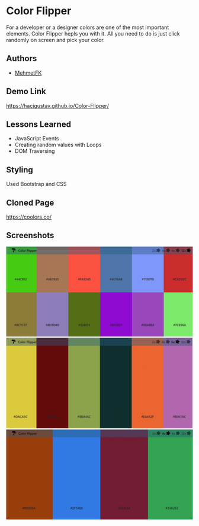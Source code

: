 # Color Flipper

For a developer or a designer colors are one of the most important elements.
Color Flipper hepls you with it. All you need to do is just click randomly on screen and pick your color.

## Authors

-   [MehmetFK](https://github.com/HaciGustav/)

## Demo Link

https://hacigustav.github.io/Color-Flipper/

## Lessons Learned

-   JavaScript Events
-   Creating random values with Loops
-   DOM Traversing

## Styling

Used Bootstrap and CSS

## Cloned Page

https://coolors.co/


## Screenshots

![App Screenshot](https://github.com/HaciGustav/Color-Flipper/blob/main/img/demo-x12.jpg)
![App Screenshot](https://github.com/HaciGustav/Color-Flipper/blob/main/img/demo-x6.jpg)
![App Screenshot](https://github.com/HaciGustav/Color-Flipper/blob/main/img/demo-x4.jpg)

